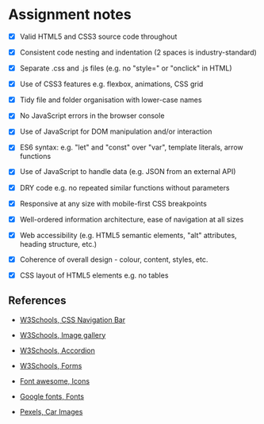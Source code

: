 # Assignment notes

- [x] Valid HTML5 and CSS3 source code throughout
- [x] Consistent code nesting and indentation (2 spaces is industry-standard)
- [x] Separate .css and .js files (e.g. no "style=" or "onclick" in HTML)
- [x] Use of CSS3 features e.g. flexbox, animations, CSS grid
- [x] Tidy file and folder organisation with lower-case names
- [x] No JavaScript errors in the browser console 
- [x] Use of JavaScript for DOM manipulation and/or interaction
- [x] ES6 syntax: e.g. "let" and "const" over "var", template literals, arrow functions
- [x] Use of JavaScript to handle data (e.g. JSON from an external API)
- [x] DRY code e.g. no repeated similar functions without parameters
- [x] Responsive at any size with mobile-first CSS breakpoints
- [x] Well-ordered information architecture, ease of navigation at all sizes
- [x] Web accessibility (e.g. HTML5 semantic elements, "alt" attributes, heading structure, etc.)
- [x] Coherence of overall design - colour, content, styles, etc.
- [x] CSS layout of HTML5 elements e.g. no tables


## References

- [W3Schools, CSS Navigation Bar](https://www.w3schools.com/Css/css_navbar.asp)

- [W3Schools, Image gallery](https://www.w3schools.com/w3css/w3css_slideshow.asp)

- [W3Schools, Accordion](https://www.w3schools.com/howto/howto_js_accordion.asp)

- [W3Schools, Forms](https://www.w3schools.com/html/html_forms.asp)

- [Font awesome, Icons](https://fontawesome.com/)

- [Google fonts, Fonts](https://fonts.google.com/)

- [Pexels, Car Images](https://www.pexels.com/)
